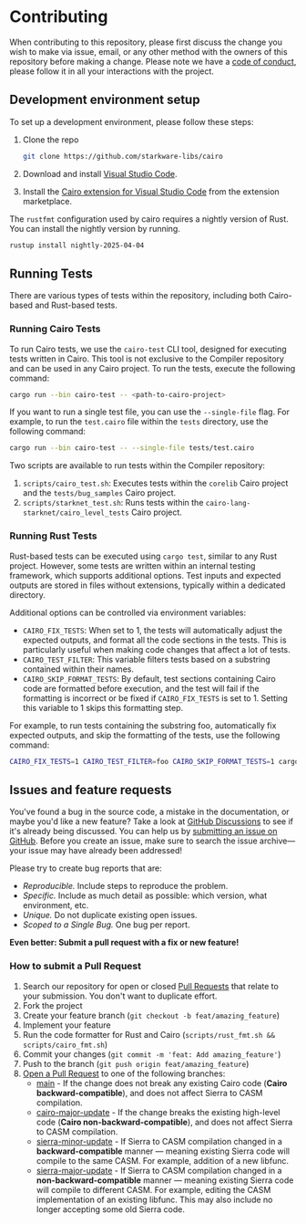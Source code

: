 # Contributing

When contributing to this repository, please first discuss the change you wish to make via issue,
email, or any other method with the owners of this repository before making a change.
Please note we have a [code of conduct](CODE_OF_CONDUCT.md), please follow it in all your
interactions with the project.

## Development environment setup

To set up a development environment, please follow these steps:

1. Clone the repo

   ```sh
   git clone https://github.com/starkware-libs/cairo
   ```

2. Download and install [Visual Studio Code](https://code.visualstudio.com/).

3. Install the [Cairo extension for Visual Studio Code][vscode-cairo] from the extension
   marketplace.

The `rustfmt` configuration used by cairo requires a nightly version of Rust.
You can install the nightly version by running.

```sh
rustup install nightly-2025-04-04
```

## Running Tests

There are various types of tests within the repository, including both Cairo-based and Rust-based
tests.

### Running Cairo Tests

To run Cairo tests, we use the `cairo-test` CLI tool, designed for executing tests written in Cairo.
This tool is not exclusive to the Compiler repository and can be used in any Cairo project.
To run the tests, execute the following command:

```sh
cargo run --bin cairo-test -- <path-to-cairo-project>
```

If you want to run a single test file, you can use the `--single-file` flag. For example, to run
the `test.cairo` file within the `tests` directory, use the following command:

```sh
cargo run --bin cairo-test -- --single-file tests/test.cairo
```

Two scripts are available to run tests within the Compiler repository:

1. `scripts/cairo_test.sh`: Executes tests within the `corelib` Cairo project and
   the `tests/bug_samples` Cairo project.
2. `scripts/starknet_test.sh`: Runs tests within the `cairo-lang-starknet/cairo_level_tests` Cairo
   project.

### Running Rust Tests

Rust-based tests can be executed using `cargo test`, similar to any Rust project.
However, some tests are written within an internal testing framework, which supports additional
options.
Test inputs and expected outputs are stored in files without extensions,
typically within a dedicated directory.

Additional options can be controlled via environment variables:

- `CAIRO_FIX_TESTS`: When set to 1, the tests will automatically adjust the expected outputs,
  and format all the code sections in the tests.
  This is particularly useful when making code changes that affect a lot of tests.
- `CAIRO_TEST_FILTER`: This variable filters tests based on a substring contained within their
  names.
- `CAIRO_SKIP_FORMAT_TESTS`: By default, test sections containing Cairo code are formatted before
  execution,
  and the test will fail if the formatting is incorrect or be fixed if
  `CAIRO_FIX_TESTS` is set to 1.
  Setting this variable to 1 skips this formatting step.

For example, to run tests containing the substring foo, automatically fix expected outputs, and
skip the formatting of the tests, use the following command:

```sh
CAIRO_FIX_TESTS=1 CAIRO_TEST_FILTER=foo CAIRO_SKIP_FORMAT_TESTS=1 cargo test
```

## Issues and feature requests

You've found a bug in the source code, a mistake in the documentation, or maybe you'd like a new
feature? Take a look at [GitHub Discussions](https://github.com/starkware-libs/cairo/discussions)
to see if it's already being discussed. You can help us by
[submitting an issue on GitHub](https://github.com/starkware-libs/cairo/issues).
Before you create an issue, make sure to search the issue archive—your issue may have already
been addressed!

Please try to create bug reports that are:

- _Reproducible._ Include steps to reproduce the problem.
- _Specific._ Include as much detail as possible: which version, what environment, etc.
- _Unique._ Do not duplicate existing open issues.
- _Scoped to a Single Bug._ One bug per report.

**Even better: Submit a pull request with a fix or new feature!**

### How to submit a Pull Request

1. Search our repository for open or closed
   [Pull Requests](https://github.com/starkware-libs/cairo/pulls)
   that relate to your submission. You don't want to duplicate effort.
2. Fork the project
3. Create your feature branch (`git checkout -b feat/amazing_feature`)
4. Implement your feature
5. Run the code formatter for Rust and Cairo (`scripts/rust_fmt.sh && scripts/cairo_fmt.sh`)
6. Commit your changes (`git commit -m 'feat: Add amazing_feature'`)
7. Push to the branch (`git push origin feat/amazing_feature`)
8. [Open a Pull Request](https://github.com/starkware-libs/cairo/compare) to one of the following
   branches:
    * [main](https://github.com/starkware-libs/cairo/tree/main) -
      If the change does not break any existing Cairo code (**Cairo backward-compatible**), and does
      not affect Sierra to CASM compilation.
    * [cairo-major-update](https://github.com/starkware-libs/cairo/tree/cairo-major-update) -
      If the change breaks the existing high-level code (**Cairo non-backward-compatible**), and
      does not affect Sierra to CASM compilation.
    * [sierra-minor-update](https://github.com/starkware-libs/cairo/tree/sierra-minor-update) -
      If Sierra to CASM compilation changed in a **backward-compatible** manner — meaning existing
      Sierra code will compile to the same CASM.
      For example, addition of a new libfunc.
    * [sierra-major-update](https://github.com/starkware-libs/cairo/tree/sierra-major-update) -
      If Sierra to CASM compilation changed in a **non-backward-compatible** manner — meaning
      existing Sierra code will compile to different CASM.
      For example, editing the CASM implementation of an existing libfunc.
      This may also include no longer accepting some old Sierra code.

[vscode-cairo]: https://marketplace.visualstudio.com/items?itemName=starkware.cairo1

